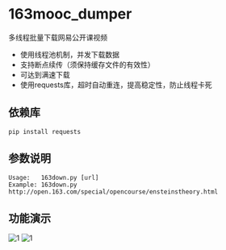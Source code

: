 # 163mooc_dumper

多线程批量下载网易公开课视频

- 使用线程池机制，并发下载数据
- 支持断点续传（须保持缓存文件的有效性）
- 可达到满速下载
- 使用requests库，超时自动重连，提高稳定性，防止线程卡死

## 依赖库

`pip install requests`

## 参数说明

```
Usage:   163down.py [url]
Example: 163down.py http://open.163.com/special/opencourse/ensteinstheory.html
```

## 功能演示

![1](https://raw.githubusercontent.com/wsdzl/163mooc_dumper/master/imgs/1.jpg)
![1](https://raw.githubusercontent.com/wsdzl/163mooc_dumper/master/imgs/2.jpg)